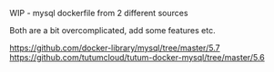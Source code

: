 

WIP - mysql dockerfile from 2 different sources

Both are a bit overcomplicated, add some features etc.

https://github.com/docker-library/mysql/tree/master/5.7
https://github.com/tutumcloud/tutum-docker-mysql/tree/master/5.6
